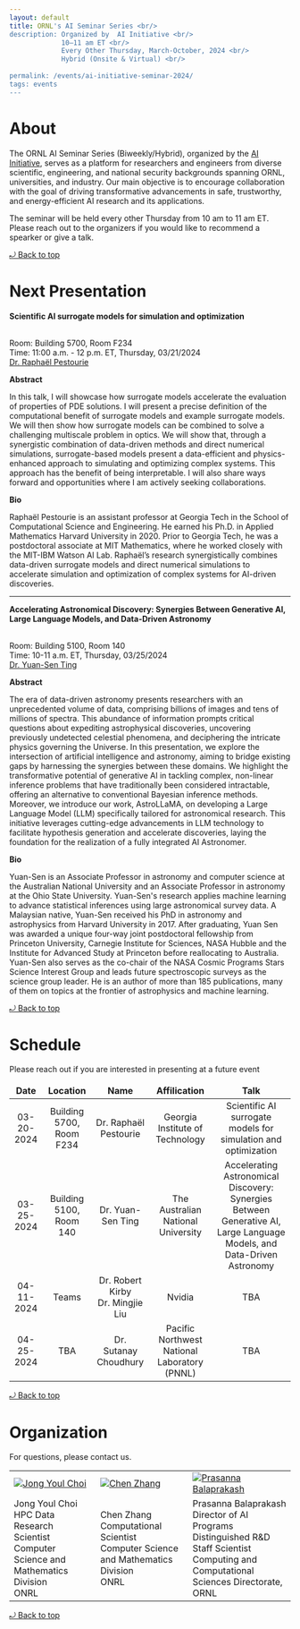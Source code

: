 ```yaml
---
layout: default
title: ORNL's AI Seminar Series <br/> 
description: Organized by  AI Initiative <br/>
             10–11 am ET <br/> 
             Every Other Thursday, March-October, 2024 <br/> 
             Hybrid (Onsite & Virtual) <br/>
             
permalink: /events/ai-initiative-seminar-2024/
tags: events
---
```


# About

The ORNL AI Seminar Series (Biweekly/Hybrid), organized by the [AI Initiative](https://www.ornl.gov/ai-initiative), serves as a platform for researchers and engineers from diverse scientific, engineering, and national security backgrounds spanning ORNL, universities, and industry.
Our main objective is to encourage collaboration with the goal of driving transformative advancements in safe, trustworthy, and energy-efficient AI research and its applications.

The seminar will be held every other Thursday from 10 am to 11 am ET.
Please reach out to the organizers if you would like to recommend a spearker or give a talk.

<a href="#top"> &#10558; Back to top</a>

# Next Presentation

**Scientific AI surrogate models for simulation and optimization**

<br>Room: Building 5700, Room F234
<br> Time: 11:00 a.m. - 12 p.m. ET, Thursday, 03/21/2024
<br>[Dr. Raphaël Pestourie](https://cse.gatech.edu/people/raphael-pestourie)

**Abstract**

In this talk, I will showcase how surrogate models accelerate the evaluation of properties of PDE solutions.
I will present a precise definition of the computational benefit of surrogate models and example surrogate models.
We will then show how surrogate models can be combined to solve a challenging multiscale problem in optics.
We will show that, through a synergistic combination of data-driven methods and direct numerical simulations, surrogate-based models present a data-efficient and physics-enhanced approach to simulating and optimizing complex systems.
This approach has the benefit of being interpretable.
I will also share ways forward and opportunities where I am actively seeking collaborations.

**Bio**

Raphaël Pestourie is an assistant professor at Georgia Tech in the School of Computational Science and Engineering.
He earned his Ph.D. in Applied Mathematics Harvard University in 2020.
Prior to Georgia Tech, he was a postdoctoral associate at MIT Mathematics, where he worked closely with the MIT-IBM Watson AI Lab.
Raphaël’s research synergistically combines data-driven surrogate models and direct numerical simulations to accelerate simulation and optimization of complex systems for AI-driven discoveries.

---
**Accelerating Astronomical Discovery: Synergies Between Generative AI, Large Language Models, and Data-Driven Astronomy**

<br>Room: Building 5100, Room 140
<br>Time: 10-11 a.m. ET, Thursday, 03/25/2024
<br>[Dr. Yuan-Sen Ting](https://www.mso.anu.edu.au/~yting/)

**Abstract**

The era of data-driven astronomy presents researchers with an unprecedented volume of data, comprising billions of images and tens of millions of spectra.
This abundance of information prompts critical questions about expediting astrophysical discoveries, uncovering previously undetected celestial phenomena, and deciphering the intricate physics governing the Universe.
In this presentation, we explore the intersection of artificial intelligence and astronomy, aiming to bridge existing gaps by harnessing the synergies between these domains.
We highlight the transformative potential of generative AI in tackling complex, non-linear inference problems that have traditionally been considered intractable, offering an alternative to conventional Bayesian inference methods.
Moreover, we introduce our work, AstroLLaMA, on developing a Large Language Model (LLM) specifically tailored for astronomical research.
This initiative leverages cutting-edge advancements in LLM technology to facilitate hypothesis generation and accelerate discoveries, laying the foundation for the realization of a fully integrated AI Astronomer.

**Bio**

Yuan-Sen is an Associate Professor in astronomy and computer science at the Australian National University and an Associate Professor in astronomy at the Ohio State University. Yuan-Sen's research applies machine learning to advance statistical inferences using large astronomical survey data. A Malaysian native, Yuan-Sen received his PhD in astronomy and astrophysics from Harvard University in 2017. After graduating, Yuan Sen was awarded a unique four-way joint postdoctoral fellowship from Princeton University, Carnegie Institute for Sciences, NASA Hubble and the Institute for Advanced Study at Princeton before reallocating to Australia. Yuan-Sen also serves as the co-chair of the NASA Cosmic Programs Stars Science Interest Group and leads future spectroscopic surveys as the science group leader. He is an author of more than 185 publications, many of them on topics at the frontier of astrophysics and machine learning.


<a href="#top"> &#10558; Back to top</a>

# Schedule

<!---
The table should be update routein to reflect the upcoming events, and the past events should be at the bottom of the table.
-->

Please reach out if you are interested in presenting at a future event

|      Date      |    Location    |        Name            |          Affilication           |      Talk      |
| :------------: | :------------: | :--------------------: | :-----------------------------: | :------------: |
| 03-20-2024 | Building 5700, Room F234 | Dr. Raphaël Pestourie  | Georgia Institute of Technology | Scientific AI surrogate models for simulation and optimization |
| 03-25-2024 | Building 5100, Room 140 | Dr. Yuan-Sen Ting | The Australian National University | Accelerating Astronomical Discovery: Synergies Between Generative AI, Large Language Models, and Data-Driven Astronomy |
| 04-11-2024 | Teams | Dr. Robert Kirby <br> Dr. Mingjie Liu | Nvidia | TBA |
| 04-25-2024 | TBA   | Dr. Sutanay Choudhury | Pacific Northwest National Laboratory (PNNL) | TBA |

<a href="#top"> &#10558; Back to top</a>

# Organization

For questions, please contact us.
<style>
td, th {
   border: none!important;
}
</style>

|                |                |                |
| -------------- | -------------- | -------------- |
| [![Jong Youl Choi](https://www.ornl.gov/sites/default/files/styles/staff_profile_image_style/public/2021-02/jychoi2_0.png?h=273942d0&itok=wF9lLEZU)](https://www.ornl.gov/staff-profile/jong-youl-choi) | [![Chen Zhang](https://www.ornl.gov/sites/default/files/styles/staff_profile_image_style/public/2020-10/profile_0.png?h=c49a1206&itok=ntQg6NeU)](https://www.ornl.gov/staff-profile/chen-zhang) | [![Prasanna Balaprakash](https://www.ornl.gov/sites/default/files/styles/staff_profile_image_style/public/2023-03/BalaprakashProfile_0.jpg?h=17644140&itok=AYUSlKCG)](https://www.ornl.gov/staff-profile/prasanna-balaprakash) |
| Jong Youl Choi <br> HPC Data Research Scientist <br> Computer Science and Mathematics Division <br> ONRL | Chen Zhang <br> Computational Scientist <br> Computer Science and Mathematics Division <br> ONRL | Prasanna Balaprakash<br> Director of AI Programs <br> Distinguished R&D Staff Scientist<br> Computing and Computational Sciences Directorate, ORNL |

<a href="#top"> &#10558; Back to top</a>
